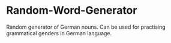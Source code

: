 # Random-Word-Generator
Random generator of German nouns. Can be used for practising grammatical genders in German language.
